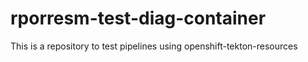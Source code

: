 # rporresm-test-diag-container

This is a repository to test pipelines using openshift-tekton-resources

